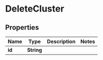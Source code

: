 

# DeleteCluster


## Properties

Name | Type | Description | Notes
------------ | ------------- | ------------- | -------------
**id** | **String** |  | 



